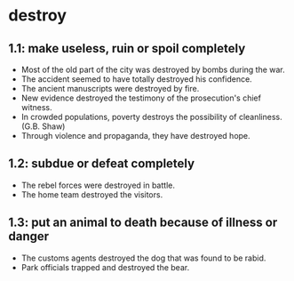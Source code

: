 # destroy
## 1.1: make useless, ruin or spoil completely

  *  Most of the old part of the city was destroyed by bombs during the war.
  *  The accident seemed to have totally destroyed his confidence.
  *  The ancient manuscripts were destroyed by fire.
  *  New evidence destroyed the testimony of the prosecution's chief witness.
  *  In crowded populations, poverty destroys the possibility of cleanliness. (G.B. Shaw)
  *  Through violence and propaganda, they have destroyed hope.

## 1.2: subdue or defeat completely

  *  The rebel forces were destroyed in battle.
  *  The home team destroyed the visitors.

## 1.3: put an animal to death because of illness or danger

  *  The customs agents destroyed the dog that was found to be rabid.
  *  Park officials trapped and destroyed the bear.
